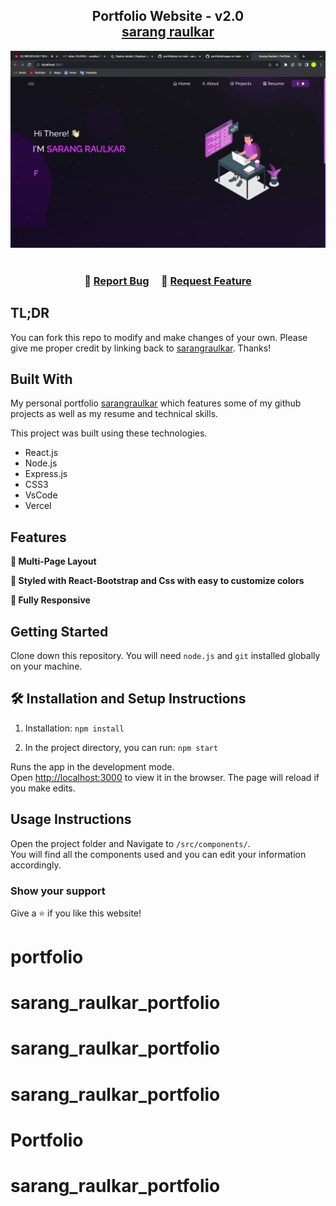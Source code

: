 <h2 align="center">
  Portfolio Website - v2.0<br/>
  <a href="https://github.com/sarangraulkar/portfolio" target="_blank">sarang raulkar</a>
</h2>
<div align="center">
  <img alt="Demo" src="./Images/IMAGE.png" />
</div>

<br/>



<h3 align="center">
    🔹
    <a href="https://github.com/sarangraulkar/portfolio/issues">Report Bug</a> &nbsp; &nbsp;
    🔹
    <a href="https://github.com/sarangraulkar/portfolio/issues">Request Feature</a>
</h3>

## TL;DR

You can fork this repo to modify and make changes of your own. Please give me proper credit by linking back to [sarangraulkar](https://github.com/sarangraulkar/portfolio). Thanks!

## Built With

My personal portfolio <a href="https://github.com/sarangraulkar/portfolio" target="_blank">sarangraulkar</a> which features some of my github projects as well as my resume and technical skills.<br/>

This project was built using these technologies.

- React.js
- Node.js
- Express.js
- CSS3
- VsCode
- Vercel

## Features

**📖 Multi-Page Layout**

**🎨 Styled with React-Bootstrap and Css with easy to customize colors**

**📱 Fully Responsive**

## Getting Started

Clone down this repository. You will need `node.js` and `git` installed globally on your machine.

## 🛠 Installation and Setup Instructions

1. Installation: `npm install`

2. In the project directory, you can run: `npm start`

Runs the app in the development mode.\
Open [http://localhost:3000](http://localhost:3000) to view it in the browser.
The page will reload if you make edits.

## Usage Instructions

Open the project folder and Navigate to `/src/components/`. <br/>
You will find all the components used and you can edit your information accordingly.

### Show your support

Give a ⭐ if you like this website!


# portfolio
# sarang_raulkar_portfolio
# sarang_raulkar_portfolio
# sarang_raulkar_portfolio
# Portfolio
# sarang_raulkar_portfolio
